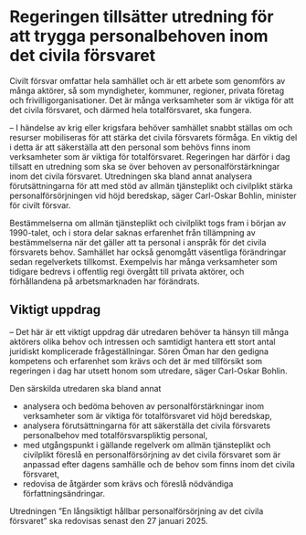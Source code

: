 # Regeringen tillsätter utredning för att trygga personalbehoven inom det civila försvaret

Civilt försvar omfattar hela samhället och är ett arbete som genomförs av många aktörer, så som myndigheter, kommuner, regioner, privata företag och frivilligorganisationer. Det är många verksamheter som är viktiga för att det civila försvaret, och därmed hela totalförsvaret, ska fungera.

– I händelse av krig eller krigsfara behöver samhället snabbt ställas om och resurser mobiliseras för att stärka det civila försvarets förmåga. En viktig del i detta är att säkerställa att den personal som behövs finns inom verksamheter som är viktiga för totalförsvaret. Regeringen har därför i dag tillsatt en utredning som ska se över behoven av personalförstärkningar inom det civila försvaret. Utredningen ska bland annat analysera förutsättningarna för att med stöd av allmän tjänsteplikt och civilplikt stärka personalförsörjningen vid höjd beredskap, säger Carl-Oskar Bohlin, minister för civilt försvar.

Bestämmelserna om allmän tjänsteplikt och civilplikt togs fram i början av 1990-talet, och i stora delar saknas erfarenhet från tillämpning av bestämmelserna när det gäller att ta personal i anspråk för det civila försvarets behov. Samhället har också genomgått väsentliga förändringar sedan regelverkets tillkomst. Exempelvis har många verksamheter som tidigare bedrevs i offentlig regi övergått till privata aktörer, och förhållandena på arbetsmarknaden har förändrats.

## Viktigt uppdrag

– Det här är ett viktigt uppdrag där utredaren behöver ta hänsyn till många aktörers olika behov och intressen och samtidigt hantera ett stort antal juridiskt komplicerade frågeställningar. Sören Öman har den gedigna kompetens och erfarenhet som krävs och det är med tillförsikt som regeringen i dag har utsett honom som utredare, säger Carl-Oskar Bohlin.

Den särskilda utredaren ska bland annat

* analysera och bedöma behoven av personalförstärkningar inom verksamheter som är viktiga för totalförsvaret vid höjd beredskap,
* analysera förutsättningarna för att säkerställa det civila försvarets personalbehov med totalförsvarspliktig personal,
* med utgångspunkt i gällande regelverk om allmän tjänsteplikt och civilplikt föreslå en personalförsörjning av det civila försvaret som är anpassad efter dagens samhälle och de behov som finns inom det civila försvaret,
* redovisa de åtgärder som krävs och föreslå nödvändiga författningsändringar.

Utredningen ”En långsiktigt hållbar personalförsörjning av det civila försvaret” ska redovisas senast den 27 januari 2025.
